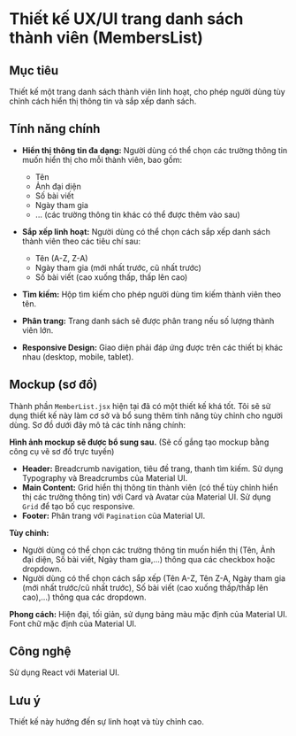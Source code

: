 # Thiết kế UX/UI trang danh sách thành viên (MembersList)

## Mục tiêu

Thiết kế một trang danh sách thành viên linh hoạt, cho phép người dùng tùy chỉnh cách hiển thị thông tin và sắp xếp danh sách.

## Tính năng chính

* **Hiển thị thông tin đa dạng:** Người dùng có thể chọn các trường thông tin muốn hiển thị cho mỗi thành viên, bao gồm:
    * Tên
    * Ảnh đại diện
    * Số bài viết
    * Ngày tham gia
    * ... (các trường thông tin khác có thể được thêm vào sau)

* **Sắp xếp linh hoạt:** Người dùng có thể chọn cách sắp xếp danh sách thành viên theo các tiêu chí sau:
    * Tên (A-Z, Z-A)
    * Ngày tham gia (mới nhất trước, cũ nhất trước)
    * Số bài viết (cao xuống thấp, thấp lên cao)

* **Tìm kiếm:**  Hộp tìm kiếm cho phép người dùng tìm kiếm thành viên theo tên.

* **Phân trang:**  Trang danh sách sẽ được phân trang nếu số lượng thành viên lớn.

* **Responsive Design:** Giao diện phải đáp ứng được trên các thiết bị khác nhau (desktop, mobile, tablet).


## Mockup (sơ đồ)

Thành phần `MemberList.jsx` hiện tại đã có một thiết kế khá tốt.  Tôi sẽ sử dụng thiết kế này làm cơ sở và bổ sung thêm tính năng tùy chỉnh cho người dùng.  Sơ đồ dưới đây mô tả các tính năng chính:

**Hình ảnh mockup sẽ được bổ sung sau.**  (Sẽ cố gắng tạo mockup bằng công cụ vẽ sơ đồ trực tuyến)

* **Header:**  Breadcrumb navigation, tiêu đề trang, thanh tìm kiếm.  Sử dụng Typography và Breadcrumbs của Material UI.
* **Main Content:**  Grid hiển thị thông tin thành viên (có thể tùy chỉnh hiển thị các trường thông tin) với Card và Avatar của Material UI.  Sử dụng `Grid` để tạo bố cục responsive.
* **Footer:**  Phân trang với `Pagination` của Material UI.

**Tùy chỉnh:**

* Người dùng có thể chọn các trường thông tin muốn hiển thị (Tên, Ảnh đại diện, Số bài viết, Ngày tham gia,...) thông qua các checkbox hoặc dropdown.
* Người dùng có thể chọn cách sắp xếp (Tên A-Z, Tên Z-A, Ngày tham gia (mới nhất trước/cũ nhất trước), Số bài viết (cao xuống thấp/thấp lên cao),...) thông qua các dropdown.

**Phong cách:**  Hiện đại, tối giản, sử dụng bảng màu mặc định của Material UI. Font chữ mặc định của Material UI.


## Công nghệ

Sử dụng React với Material UI.


## Lưu ý

Thiết kế này hướng đến sự linh hoạt và tùy chỉnh cao.
